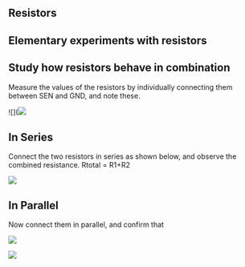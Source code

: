 Resistors
---

## Elementary experiments with resistors

## Study how resistors behave in combination

Measure the values of the resistors by individually connecting them between SEN and GND, and note these.

![](![](file:///android_asset/DOC_HTML/apps/images/images/schematics/RMeasure.svg@100%|auto)

## In Series

Connect the two resistors in series as shown below, and observe the combined resistance. Rtotal = R1+R2

![](file:///android_asset/DOC_HTML/apps/images/schematics/RSeriesSimple.svg@100%|auto)

## In Parallel

Now connect them in parallel, and confirm that

![](file:///android_asset/DOC_HTML/apps/images/schematics/RParallelFormula.gif@100%|auto)

![](file:///android_asset/DOC_HTML/apps/images/schematics/RParallelSimple.svg@100%|auto)
	

 

